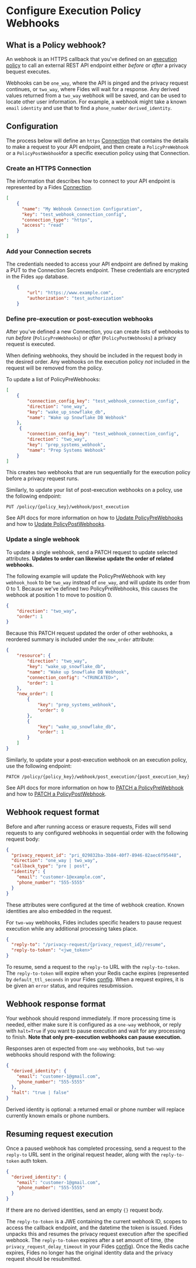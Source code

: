 # Configure Execution Policy Webhooks

## What is a Policy webhook?

An webhook is an HTTPS callback that you've defined on an [execution policy](../getting-started/execution_policies.md) to call an external REST API endpoint either *before* or *after* a privacy bequest executes.

Webhooks can be `one_way`, where the API is pinged and the privacy request continues, or `two_way`, where Fides will wait for a response. Any derived values returned from a `two_way` webhook will be saved, and can be used to locate other user information. For example, a webhook might take a known `email` `identity` and use that to find a `phone_number` `derived_identity`.

## Configuration
The process below will define an `https` [Connection](../getting-started/database_connectors.md) that contains the details to make a request to your API endpoint, and then create a `PolicyPreWebhook` or a `PolicyPostWebhook`for a specific execution policy using that Connection.

### Create an HTTPS Connection
The information that describes how to connect to your API endpoint is represented by a Fides [Connection](../getting-started/database_connectors.md). 

```json title="<code>PATCH /v1/connection</code>"
[
    {
      "name": "My Webhook Connection Configuration",
      "key": "test_webhook_connection_config",
      "connection_type": "https",
      "access": "read"
    }
]
```

### Add your Connection secrets
The credentials needed to access your API endpoint are defined by making a PUT to the Connection Secrets endpoint. These credentials are encrypted in the Fides `app` database.

```json title="<code>PUT /v1/connection/test_webhook_connection_config</code>"
    {
        "url": "https://www.example.com",
        "authorization": "test_authorization"
    }
```

### Define pre-execution or post-execution webhooks
After you've defined a new Connection, you can create lists of webhooks to run *before* (`PolicyPreWebhooks`)
or *after* (`PolicyPostWebhooks`) a privacy request is executed.

When defining webhooks, they should be included in the request body in the desired order. Any webhooks on the execution policy *not* included in the request will be removed from the policy.

To update a list of PolicyPreWebhooks:

```json title="<code>PUT /policy/{policy_key}/webhook/pre_execution</code>"
[
    {
        "connection_config_key": "test_webhook_connection_config",
        "direction": "one_way",
        "key": "wake_up_snowflake_db",
        "name": "Wake up Snowflake DB Webhook"
    },
     {
        "connection_config_key": "test_webhook_connection_config",
        "direction": "two_way",
        "key": "prep_systems_webhook",
        "name": "Prep Systems Webhook"
    }
]
```

This creates two webhooks that are run sequentially for the execution policy before a privacy request runs.

Similarly, to update your list of post-execution webhooks on a policy, use the following endpoint:

```
PUT /policy/{policy_key}/webhook/post_execution
```

See API docs for more information on how to [Update PolicyPreWebhooks](../api/index.md#operations-Policy_Webhooks-create_or_update_pre_execution_webhooks_api_v1_policy__policy_key__webhook_pre_execution_put)
and how to [Update PolicyPostWebhooks](../api/index.md#operations-Policy_Webhooks-create_or_update_post_execution_webhooks_api_v1_policy__policy_key__webhook_post_execution_put).

### Update a single webhook
To update a single webhook, send a PATCH request to update selected attributes. **Updates to order can likewise update the order of related webhooks.**

The following example will update the PolicyPreWebhook with key `webhook_hook` to be `two_way` instead of
`one_way`, and will update its order from 0 to 1.  Because we've defined two PolicyPreWebhooks, this causes the
webhook at position 1 to move to position 0.

```json title="<code>PATCH /policy/{policy_key}/webhook/pre-execution/wake_up_snowflake_db</code>"
{
    "direction": "two_way",
    "order": 1
}
```

Because this PATCH request updated the order of other webhooks, a reordered summary is included under the
`new_order` attribute:

```json title="Response"
{
    "resource": {
        "direction": "two_way",
        "key": "wake_up_snowflake_db",
        "name": "Wake up Snowflake DB Webhook",
        "connection_config": "<TRUNCATED>",
        "order": 1
    },
    "new_order": [
        {
            "key": "prep_systems_webhook",
            "order": 0
        },
        {
            "key": "wake_up_snowflake_db",
            "order": 1
        }
    ]
}
```

Similarly, to update your a post-execution webhook on an execution policy, use the following endpoint:

```
PATCH /policy/{policy_key}/webhook/post_execution/{post_execution_key}
```

See API docs for more information on how to [PATCH a PolicyPreWebhook](../api/index.md#operations-Policy_Webhooks-update_pre_execution_webhook_api_v1_policy__policy_key__webhook_pre_execution__pre_webhook_key__patch)
and how to [PATCH a PolicyPostWebhook](../api/index.md#operations-Policy_Webhooks-update_post_execution_webhook_api_v1_policy__policy_key__webhook_post_execution__post_webhook_key__patch).

## Webhook request format
Before and after running access or erasure requests, Fides will send requests to any configured webhooks in sequential order
with the following request body:

```json title="<code>POST {user-defined URL}</code>"
{
  "privacy_request_id": "pri_029832ba-3b84-40f7-8946-82aec6f95448",
  "direction": "one_way | two_way",
  "callback_type": "pre | post",
  "identity": {
    "email": "customer-1@example.com",
    "phone_number": "555-5555"
  }
}
```

These attributes were configured at the time of webhook creation. Known identities are also embedded in the request.

For `two-way` webhooks, Fides includes specific headers to pause request execution while any additional processing takes place.

```json
{
  "reply-to": "/privacy-request/{privacy_request_id}/resume",
  "reply-to-token": "<jwe_token>"
}
```

To resume, send a request to the `reply-to` URL with the `reply-to-token`.  The `reply-to-token` will
expire when your Redis cache expires (represented by `default_ttl_seconds` in your Fides [config](../installation/configuration.md). When a request expires, it is be given an `error` status, and requires resubmission.

## Webhook response format
Your webhook should respond immediately. If more processing time is needed, either make sure it is configured as a
`one-way` webhook, or reply with `halt=True` if you want to pause execution and wait for any processing to finish.
**Note that only pre-execution webhooks can pause execution.**

Responses aren ot expected from `one-way` webhooks, but `two-way` webhooks should respond with the following:

```json
{
  "derived_identity": {
    "email": "customer-1@gmail.com",
    "phone_number": "555-5555"
  },
  "halt": "true | false"
}
```

Derived identity is optional: a returned email or phone number will replace currently known emails or phone numbers.

## Resuming request execution
Once a paused webhook has completed processing, send a request to the `reply-to` URL sent in the original request header, along with the `reply-to-token` auth token.

```json title="<code>POST privacy_request/{privacy-request-id}/resume</code>"
{
  "derived_identity": {
    "email": "customer-1@gmail.com",
    "phone_number": "555-5555"
  }
}

```

If there are no derived identities, send an empty `{}` request body.

The `reply-to-token` is a JWE containing the current webhook ID, scopes to access the callback endpoint, and the datetime the token is issued.  Fides unpacks this and resumes the privacy request execution after the specified webhook. The `reply-to-token` expires after a set amount of time, (the `privacy_request_delay_timeout` in your Fides [config](../installation/configuration.md)). Once the Redis cache expires, Fides no longer has the original identity data and the privacy request should be resubmitted.
